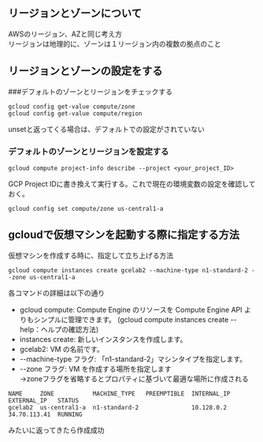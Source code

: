 ## リージョンとゾーンについて
AWSのリージョン、AZと同じ考え方  
リージョンは地理的に、ゾーンは１リージョン内の複数の拠点のこと  

## リージョンとゾーンの設定をする
###デフォルトのゾーンとリージョンをチェックする
```
gcloud config get-value compute/zone
gcloud config get-value compute/region
```
unsetと返ってくる場合は、デフォルトでの設定がされていない

### デフォルトのゾーンとリージョンを設定する
```
gcloud compute project-info describe --project <your_project_ID>
```
GCP Project IDに書き換えて実行する。これで現在の環境変数の設定を確認しておく。

```
gcloud config set compute/zone us-central1-a
```


## gcloudで仮想マシンを起動する際に指定する方法
仮想マシンを作成する時に、指定して立ち上げる方法
```
gcloud compute instances create gcelab2 --machine-type n1-standard-2 --zone us-central1-a
```
各コマンドの詳細は以下の通り
- gcloud compute: Compute Engine のリソースを Compute Engine API よりもシンプルに管理できます。
(gcloud compute instances create --help：ヘルプの確認方法)
- instances create: 新しいインスタンスを作成します。
- gcelab2: VM の名前です。
- --machine-type フラグ: 「n1-standard-2」マシンタイプを指定します。
- --zone フラグ: VM を作成する場所を指定します  
→zoneフラグを省略するとプロパティに基づいて最適な場所に作成される

```
NAME     ZONE           MACHINE_TYPE   PREEMPTIBLE  INTERNAL_IP  EXTERNAL_IP   STATUS
gcelab2  us-central1-a  n1-standard-2               10.128.0.2   34.70.113.41  RUNNING
```
みたいに返ってきたら作成成功

